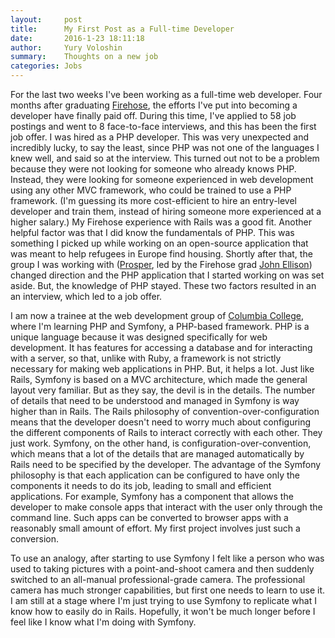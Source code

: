 ```yaml
---
layout:     post
title:      My First Post as a Full-time Developer
date:       2016-1-23 18:11:18
author:     Yury Voloshin
summary:    Thoughts on a new job
categories: Jobs
---
```


For the last two weeks I've been working as a full-time web developer. Four months after graduating [Firehose](http://www.thefirehoseproject.com), the efforts I've put into becoming a developer have finally paid off. During this time, I've applied to 58 job postings and went to 8 face-to-face interviews, and this has been the first job offer. I was hired as a PHP developer. This was very unexpected and incredibly lucky, to say the least, since PHP was not one of the languages I knew well, and said so at the interview. This turned out not to be a problem because they were not looking for someone who already knows PHP. Instead, they were looking for someone experienced in web development using any other MVC framework, who could be trained to use a PHP framework. (I'm guessing its more cost-efficient to hire an entry-level developer and train them, instead of hiring someone more experienced at a higher salary.) My Firehose experience with Rails was a good fit. Another helpful factor was that I did know the fundamentals of PHP. This was something I picked up while working on an open-source application that was meant to help refugees in Europe find housing. Shortly after that, the group I was working with ([Prosper](http://prosper.community), led by the Firehose grad [John Ellison](https://uk.linkedin.com/in/jbellison)) changed direction and the PHP application that I started working on was set aside. But, the knowledge of PHP stayed. These two factors resulted in an an interview, which led to a job offer.

I am now a trainee at the web development group of [Columbia College](https://www.college.columbia.edu), where I'm learning PHP and Symfony, a PHP-based framework. PHP is a unique language because it was designed specifically for web development. It has features for accessing a database and for interacting with a server, so that, unlike with Ruby, a framework is not strictly necessary for making web applications in PHP. But, it helps a lot. Just like Rails, Symfony is based on a MVC architecture, which made the general layout very familiar. But as they say, the devil is in the details. The number of details that need to be understood and managed in Symfony is way higher than in Rails. The Rails philosophy of convention-over-configuration means that the developer doesn't need to worry much about configuring the different components of Rails to interact correctly with each other. They just work. Symfony, on the other hand, is configuration-over-convention, which means that a lot of the details that are managed automatically by Rails need to be specified by the developer. The advantage of the Symfony philosophy is that each application can be configured to have only the components it needs to do its job, leading to small and efficient applications. For example, Symfony has a component that allows the developer to make console apps that interact with the user only through the command line. Such apps can be converted to browser apps with a reasonably small amount of effort. My first project involves just such a conversion. 
 
To use an analogy, after starting to use Symfony I felt like a person who was used to taking pictures with a point-and-shoot camera and then suddenly switched to an all-manual professional-grade camera. The professional camera has much stronger capabilities, but first one needs to learn to use it. I am still at a stage where I'm just trying to use Symfony to replicate what I know how to easily do in Rails. Hopefully, it won't be much longer before I feel like I know what I'm doing with Symfony.
